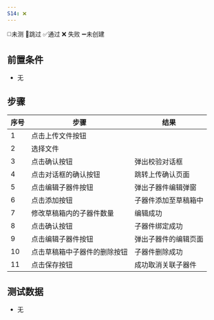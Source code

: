 ```yaml
---
S14: ❌
---
```

◻️未测    🚫跳过     ✅通过    ❌ 失败    ➖未创建

## 前置条件

- 无

## 步骤

| 序号  | 步骤             | 结果         |
| --- | -------------- | ---------- |
| 1   | 点击上传文件按钮       |            |
| 2   | 选择文件           |            |
| 3   | 点击确认按钮         | 弹出校验对话框    |
| 4   | 点击对话框的确认按钮     | 跳转上传确认页面   |
| 5   | 点击编辑子器件按钮      | 弹出子器件编辑弹窗  |
| 6   | 点击添加按钮         | 子器件添加至草稿箱中 |
| 7   | 修改草稿箱内的子器件数量   | 编辑成功       |
| 8   | 点击确认按钮         | 子器件绑定成功    |
| 9   | 点击编辑子器件按钮      | 弹出子器件的编辑页面 |
| 10  | 点击草稿箱中子器件的删除按钮 | 子器件删除成功    |
| 11  | 点击保存按钮         | 成功取消关联子器件  |

## 测试数据

- 无
